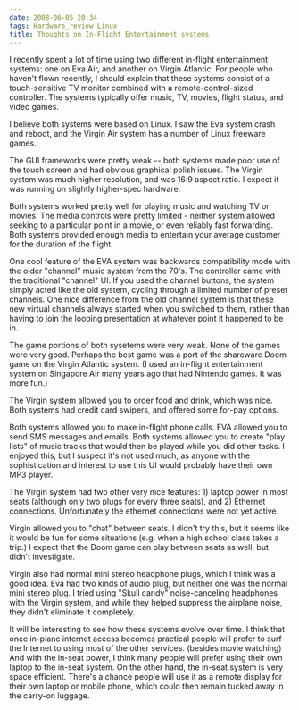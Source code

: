 ```yaml
---
date: 2008-06-05 20:34
tags: Hardware_review Linux
title: Thoughts on In-Flight Entertainment systems
---
```


I recently spent a lot of time using two different in-flight entertainment
systems: one on Eva Air, and another on Virgin Atlantic. For people who
haven't flown recently, I should explain that these systems consist of a
touch-sensitive TV monitor combined with a remote-control-sized controller.
The systems typically offer music, TV, movies, flight status, and video games.

I believe both systems were based on Linux. I saw the Eva system crash and
reboot, and the Virgin Air system has a number of Linux freeware games.

The
GUI frameworks were pretty weak -- both systems made poor use of the touch
screen and had obvious graphical polish issues. The Virgin system was much
higher resolution, and was 16:9 aspect ratio. I expect it was running on
slightly higher-spec hardware.

Both systems worked pretty well for playing
music and watching TV or movies. The media controls were pretty limited -
neither system allowed seeking to a particular point in a movie, or even
reliably fast forwarding. Both systems provided enough media to entertain your
average customer for the duration of the flight.

One cool feature of the EVA
system was backwards compatibility mode with the older "channel" music system
from the 70's. The controller came with the traditional "channel" UI. If you
used the channel buttons, the system simply acted like the old system, cycling
through a limited number of preset channels. One nice difference from the old
channel system is that these new virtual channels always started when you
switched to them, rather than having to join the looping presentation at
whatever point it happened to be in.

The game portions of both sysetems were
very weak. None of the games were very good. Perhaps the best game was a port
of the shareware Doom game on the Virgin Atlantic system. (I used an in-flight
entertainment system on Singapore Air many years ago that had Nintendo games.
It was more fun.)

The Virgin system allowed you to order food and drink, which
was nice. Both systems had credit card swipers, and offered some for-pay
options.

Both systems allowed you to make in-flight phone calls. EVA allowed
you to send SMS messages and emails. Both systems allowed you to create "play
lists" of music tracks that would then be played while you did other tasks. I
enjoyed this, but I suspect it's not used much, as anyone with the
sophistication and interest to use this UI would probably have their own MP3
player.

The Virgin system had two other very nice features: 1) laptop power in
most seats (although only two plugs for every three seats), and 2) Ethernet
connections. Unfortunately the ethernet connections were not yet active.

Virgin allowed you to "chat" between seats. I didn't try this, but it seems
like it would be fun for some situations (e.g. when a high school class takes
a trip.) I expect that the Doom game can play between seats as well, but
didn't investigate.

Virgin also had normal mini stereo headphone plugs, which
I think was a good idea. Eva had two kinds of audio plug, but neither one was
the normal mini stereo plug. I tried using "Skull candy" noise-canceling
headphones with the Virgin system, and while they helped suppress the airplane
noise, they didn't eliminate it completely.

It will be interesting to see how
these systems evolve over time. I think that once in-plane internet access
becomes practical people will prefer to surf the Internet to using most of the
other services. (besides movie watching) And with the in-seat power, I think
many people will prefer using their own laptop to the in-seat system. On the
other hand, the in-seat system is very space efficient. There's a chance
people will use it as a remote display for their own laptop or mobile phone,
which could then remain tucked away in the carry-on luggage.
